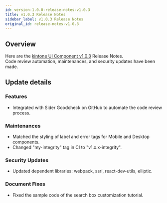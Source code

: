```yaml
---
id: version-1.0.0-release-notes-v1.0.3
title: v1.0.3 Release Notes
sidebar_label: v1.0.3 Release Notes
original_id: release-notes-v1.0.3
---
```


## Overview

Here are the [kintone UI Component v1.0.3](https://github.com/kintone-labs/kintone-ui-component/releases/tag/v1.0.3) Release Notes.<br>
Code review automation, maintenances, and security updates have been made.

## Update details
### Features
- Integrated with Sider Goodcheck on GitHub to automate the code review process.

### Maintenances
- Matched the styling of label and error tags for Mobile and Desktop components.
- Changed "my-integrity" tag in CI to "v1.x.x-integrity".

### Security Updates
- Updated dependent libraries: webpack, ssri, react-dev-utils, elliptic.

### Document Fixes
- Fixed the sample code of the search box customization tutorial.
